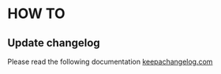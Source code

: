 # HOW TO
## Update changelog
Please read the following documentation [keepachangelog.com](https://keepachangelog.com)
